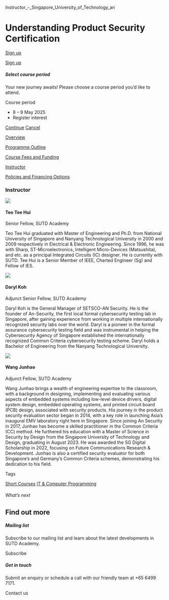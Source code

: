 Instructor_-_Singapore_University_of_Technology_an



Understanding Product Security Certification
============================================

[Sign up](#popup-masthead)

[Sign up](#popup-masthead)

##### Select course period

Your new journey awaits! Please choose a course period you’d like to attend.

Course period

* 8 – 9 May 2025
* Register interest

[Continue](#)
[Cancel](#)

[Overview](/course/understanding-product-security-certification/#tabs)

[Programme Outline](/course/understanding-product-security-certification/programme-outline/#tabs)

[Course Fees and Funding](/course/understanding-product-security-certification/course-fees-and-funding/#tabs)

[Instructor](/course/understanding-product-security-certification/instructor/#tabs)

[Policies and Financing Options](/course/understanding-product-security-certification/policies-and-financing-options/#tabs)

### Instructor

![](https://www.sutd.edu.sg/wp-content/uploads/2024/12/Teo-Tee-hui_6339449.png)

#### **Teo Tee Hui**

Senior Fellow, SUTD Academy

Teo Tee Hui graduated with Master of Engineering and Ph.D. from National University of Singapore and Nanyang Technological University in 2000 and 2009 respectively in Electrical & Electronic Engineering. Since 1996, he was with Sharp, ST-Microelectronics, Intelligent Micro-Devices (Matsushita), and etc. as a principal Integrated Circuits (IC) designer. He is currently with SUTD. Tee Hui is a Senior Member of IEEE, Charted Engineer (Sg) and Fellow of IES.

![](https://www.sutd.edu.sg/wp-content/uploads/2024/12/Daryl-koh-SETSCo_3326246.png)

#### **Daryl Koh**

Adjunct Senior Fellow, SUTD Academy

Daryl Koh is the General Manager of SETSCO-AN Security. He is the founder of An-Security, the first local formal cybersecurity testing lab in Singapore, after gaining experience from working in multiple internationally recognized security labs over the world. Daryl is a pioneer in the formal assurance cybersecurity testing field and was instrumental in helping the Cybersecurity Agency of Singapore established the internationally recognized Common Criteria cybersecurity testing scheme. Daryl holds a Bachelor of Engineering from the Nanyang Technological University.

![](https://www.sutd.edu.sg/wp-content/uploads/2024/12/Wang-JunHao-SETSCo_8810620.png)

#### **Wang Junhao**

Adjunct Fellow, SUTD Academy

Wang Junhao brings a wealth of engineering expertise to the classroom, with a background in designing, implementing and evaluating various aspects of embedded systems including low-level device drivers, digital system design, embedded operating systems, and printed circuit board (PCB) design, associated with security products. His journey in the product security evaluation sector began in 2014, with a key role in launching Asia’s inaugural EMV laboratory right here in Singapore. Since joining An Security in 2017, Junhao has become a skilled practitioner in the Common Criteria (CC) method. He furthered his education with a Master of Science in Security by Design from the Singapore University of Technology and Design, graduating in August 2023. He was awarded the SG Digital Scholarship in 2022, focusing on Future Communications Research & Development. Junhao is also a certified security evaluator for both Singapore’s and Germany’s Common Criteria schemes, demonstrating his dedication to his field.

Tags

[Short Courses](/admissions/academy/courses-and-modules/?academy-type-course=780)
[IT & Computer Programming](/admissions/academy/courses-and-modules/?discipline=929)

###### What’s next

Find out more
-------------

##### Mailing list

Subscribe to our mailing list and learn about the latest developments in SUTD Academy.

Subscribe

##### Get in touch

Submit an enquiry or schedule a call with our friendly team at +65 6499 7171.

Contact us

